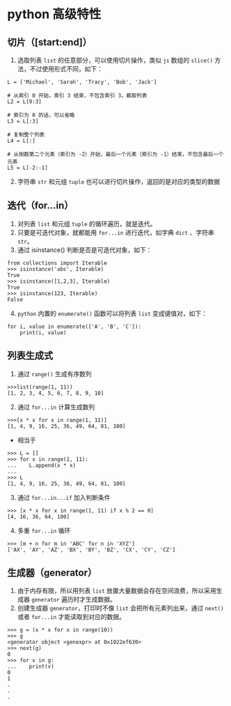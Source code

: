 # python 高级特性

## 切片（[start:end]）
1. 选取列表 `list` 的任意部分，可以使用切片操作，类似 `js` 数组的 `slice()` 方法，不过使用形式不同，如下：
```
L = ['Michael', 'Sarah', 'Tracy', 'Bob', 'Jack']

# 从索引 0 开始，索引 3 结束，不包含索引 3，截取列表
L2 = L[0:3] 

# 索引为 0 的话，可以省略
L3 = L[:3] 

# 复制整个列表
L4 = L[:] 

# 从倒数第二个元素（索引为 -2）开始，最后一个元素（索引为 -1）结束，不包含最后一个元素
L5 = L[-2:-1] 
```
2. 字符串 `str` 和元组 `tuple` 也可以进行切片操作，返回的是对应的类型的数据

## 迭代（for...in）
1. 对列表 `list` 和元组 `tuple` 的循环遍历，就是迭代。
2. 只要是可迭代对象，就都能用 `for...in` 进行迭代，如字典 `dict` 、字符串 `str`。
3. 通过 isinstance() 判断是否是可迭代对象，如下：
```
from collections import Iterable
>>> isinstance('abc', Iterable) 
True
>>> isinstance([1,2,3], Iterable) 
True
>>> isinstance(123, Iterable) 
False
```
4. `python` 内置的 `enumerate()` 函数可以将列表 `list` 变成键值对，如下：
```
for i, value in enumerate(['A', 'B', 'C']):
    print(i, value)
```

## 列表生成式
1. 通过 `range()` 生成有序数列
```
>>>list(range(1, 11)) 
[1, 2, 3, 4, 5, 6, 7, 8, 9, 10]
```
2. 通过 `for...in` 计算生成数列
```
>>>[x * x for x in range(1, 11)]
[1, 4, 9, 16, 25, 36, 49, 64, 81, 100]
```
- 相当于
```
>>> L = []
>>> for x in range(1, 11):
...    L.append(x * x)
...
>>> L
[1, 4, 9, 16, 25, 36, 49, 64, 81, 100]
```
3. 通过 `for...in...if` 加入判断条件
```
>>> [x * x for x in range(1, 11) if x % 2 == 0]
[4, 16, 36, 64, 100]
```
4. 多重 `for...in` 循环
```
>>> [m + n for m in 'ABC' for n in 'XYZ']
['AX', 'AY', 'AZ', 'BX', 'BY', 'BZ', 'CX', 'CY', 'CZ']
```

## 生成器（generator）
1. 由于内存有限，所以用列表 `list` 放置大量数据会存在空间浪费，所以采用生成器 `generator` 遍历时才生成数据。
2. 创建生成器 `generator`，打印时不像 `list` 会把所有元素列出来，通过 `next()` 或者 `for...in` 才能读取到对应的数据。
```
>>> g = (x * x for x in range(10))
>>> g
<generator object <genexpr> at 0x1022ef630>
>>> next(g)
0
>>> for v in g:
...    print(v)
0
1
.
.
.
```